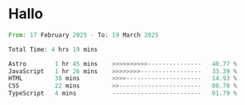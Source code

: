 # Hallo
<!--START_SECTION:waka-->

```rust
From: 17 February 2025 - To: 19 March 2025

Total Time: 4 hrs 19 mins

Astro        1 hr 45 mins    >>>>>>>>>>---------------   40.77 %
JavaScript   1 hr 26 mins    >>>>>>>>-----------------   33.39 %
HTML         38 mins         >>>>---------------------   14.93 %
CSS          22 mins         >>-----------------------   08.70 %
TypeScript   4 mins          -------------------------   01.79 %
```

<!--END_SECTION:waka-->

